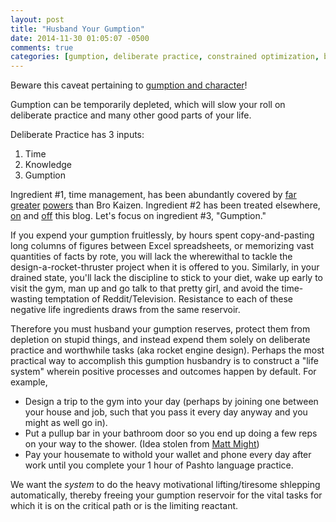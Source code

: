 ```yaml
---
layout: post
title: "Husband Your Gumption"
date: 2014-11-30 01:05:07 -0500
comments: true
categories: [gumption, deliberate practice, constrained optimization, best practices]
---
```


Beware this caveat pertaining to [gumption and character](http://bro-kaizen.github.io/blog/2014/11/16/on-gumption-and-character/)!

<!--more-->

Gumption can be temporarily depleted, which will slow your roll on deliberate practice and many other good parts of your life. 

Deliberate Practice has 3 inputs:

1. Time
2. Knowledge
3. Gumption

Ingredient #1, time management, has been abundantly covered by [far](http://terrytao.wordpress.com/2008/08/07/on-time-management/) [greater](http://www.entrepreneur.com/article/220418) [powers](http://blog.penelopetrunk.com/2009/01/08/5-time-management-tricks-i-learned-from-years-of-hating-tim-ferriss/) than Bro Kaizen. Ingredient #2 has been treated elsewhere, [on](http://bro-kaizen.github.io/blog/2014/11/12/growth-mentality/) and [off](http://en.wikipedia.org/wiki/Carol_Dweck) this blog. Let's focus on ingredient #3, "Gumption."

If you expend your gumption fruitlessly, by hours spent copy-and-pasting long columns of figures between Excel spreadsheets, or memorizing vast quantities of facts by rote, you will lack the wherewithal to tackle the design-a-rocket-thruster project when it is offered to you. Similarly, in your drained state, you'll lack the discipline to stick to your diet, wake up early to visit the gym, man up and go talk to that pretty girl, and avoid the time-wasting temptation of Reddit/Television. Resistance to each of these negative life ingredients draws from the same reservoir.

Therefore you must husband your gumption reserves, protect them from depletion on stupid things, and instead expend them solely on deliberate practice and worthwhile tasks (aka rocket engine design). Perhaps the most practical way to accomplish this gumption husbandry is to construct a "life system" wherein positive processes and outcomes happen by default. For example,

* Design a trip to the gym into your day (perhaps by joining one between your house and job, such that you pass it every day anyway and you might as well go in). 
* Put a pullup bar in your bathroom door so you end up doing a few reps on your way to the shower. (Idea stolen from [Matt Might](http://matt.might.net/articles/hacking-strength/))
* Pay your housemate to withold your wallet and phone every day after work until you complete your 1 hour of Pashto language practice.

We want the _system_ to do the heavy motivational lifting/tiresome shlepping automatically, thereby freeing your gumption reservoir for the vital tasks for which it is on the critical path or is the limiting reactant. 